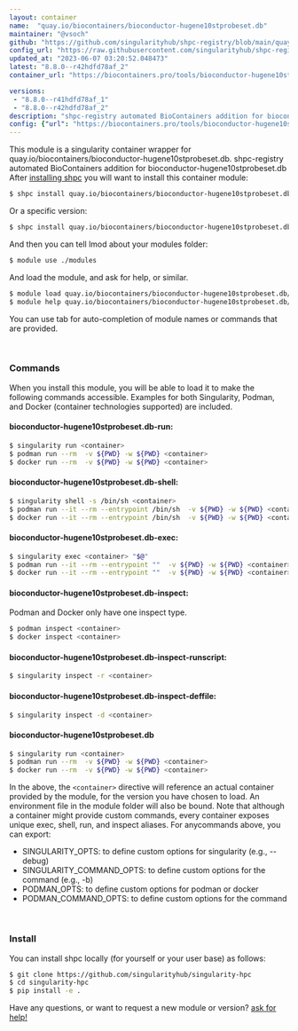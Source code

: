 ```yaml
---
layout: container
name:  "quay.io/biocontainers/bioconductor-hugene10stprobeset.db"
maintainer: "@vsoch"
github: "https://github.com/singularityhub/shpc-registry/blob/main/quay.io/biocontainers/bioconductor-hugene10stprobeset.db/container.yaml"
config_url: "https://raw.githubusercontent.com/singularityhub/shpc-registry/main/quay.io/biocontainers/bioconductor-hugene10stprobeset.db/container.yaml"
updated_at: "2023-06-07 03:20:52.048473"
latest: "8.8.0--r42hdfd78af_2"
container_url: "https://biocontainers.pro/tools/bioconductor-hugene10stprobeset.db"

versions:
 - "8.8.0--r41hdfd78af_1"
 - "8.8.0--r42hdfd78af_2"
description: "shpc-registry automated BioContainers addition for bioconductor-hugene10stprobeset.db"
config: {"url": "https://biocontainers.pro/tools/bioconductor-hugene10stprobeset.db", "maintainer": "@vsoch", "description": "shpc-registry automated BioContainers addition for bioconductor-hugene10stprobeset.db", "latest": {"8.8.0--r42hdfd78af_2": "sha256:d130438fcc8a58dd38e7758f2a5c1aefad28a24e15156f4373fe0de4b405c2ae"}, "tags": {"8.8.0--r41hdfd78af_1": "sha256:d62727f21cb836d772c9970cad050005d0920cb23fb5f6cbab78cd6e872998db", "8.8.0--r42hdfd78af_2": "sha256:d130438fcc8a58dd38e7758f2a5c1aefad28a24e15156f4373fe0de4b405c2ae"}, "docker": "quay.io/biocontainers/bioconductor-hugene10stprobeset.db"}
---
```


This module is a singularity container wrapper for quay.io/biocontainers/bioconductor-hugene10stprobeset.db.
shpc-registry automated BioContainers addition for bioconductor-hugene10stprobeset.db
After [installing shpc](#install) you will want to install this container module:


```bash
$ shpc install quay.io/biocontainers/bioconductor-hugene10stprobeset.db
```

Or a specific version:

```bash
$ shpc install quay.io/biocontainers/bioconductor-hugene10stprobeset.db:8.8.0--r42hdfd78af_2
```

And then you can tell lmod about your modules folder:

```bash
$ module use ./modules
```

And load the module, and ask for help, or similar.

```bash
$ module load quay.io/biocontainers/bioconductor-hugene10stprobeset.db/8.8.0--r42hdfd78af_2
$ module help quay.io/biocontainers/bioconductor-hugene10stprobeset.db/8.8.0--r42hdfd78af_2
```

You can use tab for auto-completion of module names or commands that are provided.

<br>

### Commands

When you install this module, you will be able to load it to make the following commands accessible.
Examples for both Singularity, Podman, and Docker (container technologies supported) are included.

#### bioconductor-hugene10stprobeset.db-run:

```bash
$ singularity run <container>
$ podman run --rm  -v ${PWD} -w ${PWD} <container>
$ docker run --rm  -v ${PWD} -w ${PWD} <container>
```

#### bioconductor-hugene10stprobeset.db-shell:

```bash
$ singularity shell -s /bin/sh <container>
$ podman run --it --rm --entrypoint /bin/sh  -v ${PWD} -w ${PWD} <container>
$ docker run --it --rm --entrypoint /bin/sh  -v ${PWD} -w ${PWD} <container>
```

#### bioconductor-hugene10stprobeset.db-exec:

```bash
$ singularity exec <container> "$@"
$ podman run --it --rm --entrypoint ""  -v ${PWD} -w ${PWD} <container> "$@"
$ docker run --it --rm --entrypoint ""  -v ${PWD} -w ${PWD} <container> "$@"
```

#### bioconductor-hugene10stprobeset.db-inspect:

Podman and Docker only have one inspect type.

```bash
$ podman inspect <container>
$ docker inspect <container>
```

#### bioconductor-hugene10stprobeset.db-inspect-runscript:

```bash
$ singularity inspect -r <container>
```

#### bioconductor-hugene10stprobeset.db-inspect-deffile:

```bash
$ singularity inspect -d <container>
```



#### bioconductor-hugene10stprobeset.db

```bash
$ singularity run <container>
$ podman run --rm  -v ${PWD} -w ${PWD} <container>
$ docker run --rm  -v ${PWD} -w ${PWD} <container>
```


In the above, the `<container>` directive will reference an actual container provided
by the module, for the version you have chosen to load. An environment file in the
module folder will also be bound. Note that although a container
might provide custom commands, every container exposes unique exec, shell, run, and
inspect aliases. For anycommands above, you can export:

 - SINGULARITY_OPTS: to define custom options for singularity (e.g., --debug)
 - SINGULARITY_COMMAND_OPTS: to define custom options for the command (e.g., -b)
 - PODMAN_OPTS: to define custom options for podman or docker
 - PODMAN_COMMAND_OPTS: to define custom options for the command

<br>

### Install

You can install shpc locally (for yourself or your user base) as follows:

```bash
$ git clone https://github.com/singularityhub/singularity-hpc
$ cd singularity-hpc
$ pip install -e .
```

Have any questions, or want to request a new module or version? [ask for help!](https://github.com/singularityhub/singularity-hpc/issues)
